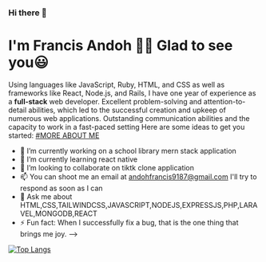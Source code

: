 ### Hi there 👋
# I'm Francis Andoh 🙋🏼 Glad to see you😃

Using languages like JavaScript, Ruby, HTML, and CSS as well as frameworks like React, Node.js, and Rails, I have one year of experience as a **full-stack** web developer. Excellent problem-solving and attention-to-detail abilities, which led to the successful creation and upkeep of numerous web applications. Outstanding communication abilities and the capacity to work in a fast-paced setting
Here are some ideas to get you started:
<ins>#MORE ABOUT ME</ins>
- 🔭 I’m currently working on a school library  mern  stack application
- 🌱 I’m currently learning  react native
- 👯 I’m looking to collaborate on  tiktk clone application
- 📫 You can shoot me an email at  andohfrancis9187@gmail.com I'll try to respond as soon as I can
- 💬 Ask me about  HTML,CSS,TAILWINDCSS,JAVASCRIPT,NODEJS,EXPRESSJS,PHP,LARAVEL,MONGODB,REACT
- ⚡ Fun fact: When I successfully fix a bug, that is the one thing that brings me joy.
-->


[![Top Langs](https://github-readme-stats.vercel.app/api/top-langs/?username=CobbyElsonfx)](https://github.com/CobbyElsonfx/github-readme-stats)
